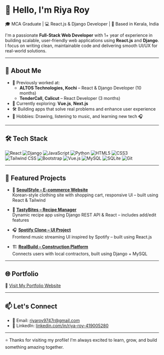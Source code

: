 # 👋 Hello, I'm Riya Roy

🎓 MCA Graduate | 💻 React.js & Django Developer | 📍 Based in Kerala, India

I'm a passionate **Full-Stack Web Developer** with 1+ year of experience in building scalable, user-friendly web applications using **React.js** and **Django**. I focus on writing clean, maintainable code and delivering smooth UI/UX for real-world solutions.

---

## 🚀 About Me

- 🔧 Previously worked at:
  - **ALTOS Technologies, Kochi** – React & Django Developer (10 months)
  - **TenderCall, Calicut** – React Developer (3 months)
- 🌱 Currently exploring: **Vue.js**, **Next.js**
- 🛠️ Building apps that solve real problems and enhance user experience
- 🎨 Hobbies: Drawing, listening to music, and learning new tech 🎧

---

## 🛠 Tech Stack

![React](https://img.shields.io/badge/-React-20232A?style=flat-square&logo=react)
![Django](https://img.shields.io/badge/-Django-092E20?style=flat-square&logo=django)
![JavaScript](https://img.shields.io/badge/-JavaScript-F7DF1E?style=flat-square&logo=javascript&logoColor=black)
![Python](https://img.shields.io/badge/-Python-3776AB?style=flat-square&logo=python)
![HTML5](https://img.shields.io/badge/-HTML5-E34F26?style=flat-square&logo=html5&logoColor=white)
![CSS3](https://img.shields.io/badge/-CSS3-1572B6?style=flat-square&logo=css3)
![Tailwind CSS](https://img.shields.io/badge/-TailwindCSS-06B6D4?style=flat-square&logo=tailwind-css)
![Bootstrap](https://img.shields.io/badge/-Bootstrap-563D7C?style=flat-square&logo=bootstrap)
![Vue.js](https://img.shields.io/badge/-Vue.js-4FC08D?style=flat-square&logo=vue.js)
![MySQL](https://img.shields.io/badge/-MySQL-4479A1?style=flat-square&logo=mysql)
![SQLite](https://img.shields.io/badge/-SQLite-003B57?style=flat-square&logo=sqlite)
![Git](https://img.shields.io/badge/-Git-F05032?style=flat-square&logo=git)

---

## 📂 Featured Projects

- 🛒 **[SeoulStyle – E-commerce Website](https://github.com/RiyaRoy05/Seoulstyle-Ecommerce-Frontend)**  
  Korean-style clothing site with shopping cart, responsive UI – built using React & Tailwind

- 🍲 **[TastyBites – Recipe Manager](https://github.com/RiyaRoy05/TastyBites-MainProject)**  
  Dynamic recipe app using Django REST API & React – includes add/edit features

- 🎧 **[Spotify Clone – UI Project](https://github.com/RiyaRoy05/Spotify-Clone)**  
  Frontend music streaming UI inspired by Spotify – built using React.js

- 🏗️ **[RealBuild – Construction Platform](https://github.com/RiyaRoy05/RealBuild-MiniProject)**  
  Connects users with local contractors, built using Django + MySQL

---

## 🌐 Portfolio

🔗 [Visit My Portfolio Website](https://portfolioriya.vercel.app/)

---

## 📫 Let's Connect

- 📧 Email: riyaroy9747r@gmail.com  
- 💼 LinkedIn: [linkedin.com/in/riya-roy-419005280](https://www.linkedin.com/in/riya-roy-419005280)

---

⭐ Thanks for visiting my profile! I'm always excited to learn, grow, and build something amazing together.  

